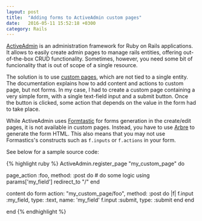 ```yaml
---
layout: post
title:  "Adding forms to ActiveAdmin custom pages"
date:   2016-05-11 15:52:18 +0300
category: Rails
---
```


[ActiveAdmin][activeadmin] is an administration framework for Ruby on Rails applications. It allows to easily create admin pages to manage rails entities, offering out-of-the-box CRUD functionality.
Sometimes, however, you need some bit of funcionality that is out of scope of a single resource.


The solution is to use [custom pages][activeadmin-custompages], which are not tied to
a single entity. The documentation explains how to add content and actions to custom page, but not forms. In my case, I had to create a custom page containing a very simple form,
with a single text-field input and a submit button. Once the button is clicked, some action that depends on the value in the form had to take place.


While ActiveAdmin uses [Formtastic] for forms generation in the create/edit pages, it is not available in custom pages. Instead, you have to use [Arbre] to generate the form HTML. This also means
that you may not use Formastics's constructs such as `f.inputs` or `f.actions` in your form.

See below for a sample source code:

{% highlight ruby %}
ActiveAdmin.register_page "my_custom_page" do

  page_action :foo, method: :post do
    # do some logic using params['my_field']
    redirect_to "/"
  end

  content do
    form action: "my_custom_page/foo", method: :post do |f|
      f.input :my_field, type: :text, name: 'my_field'
      f.input :submit, type: :submit
    end
  end

end
{% endhighlight %}

[activeadmin]: http://activeadmin.info
[activeadmin-custompages]: http://activeadmin.info/docs/10-custom-pages.html
[Formtastic]: https://github.com/justinfrench/formtastic
[Arbre]: https://github.com/activeadmin/arbre

